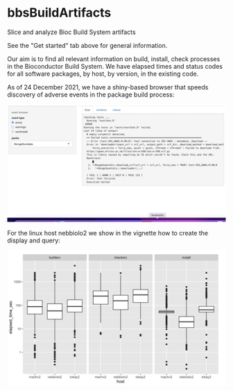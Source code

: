 # bbsBuildArtifacts

Slice and analyze Bioc Build System artifacts

See the "Get started" tab above for general information.

Our aim is to find all relevant information on build,
install, check processes in the Bioconductor Build System.
We have elapsed times and status codes for all software
packages, by host, by version, in the existing code.

As of 24 December 2021, we have a shiny-based browser that
speeds discovery of adverse events in the package build process:

<img src="man/figures/brdemo.png"/>

For the linux host nebbiolo2 we show in the vignette
how to create the display and query:

<img src="man/figures/boxes.png"/>
